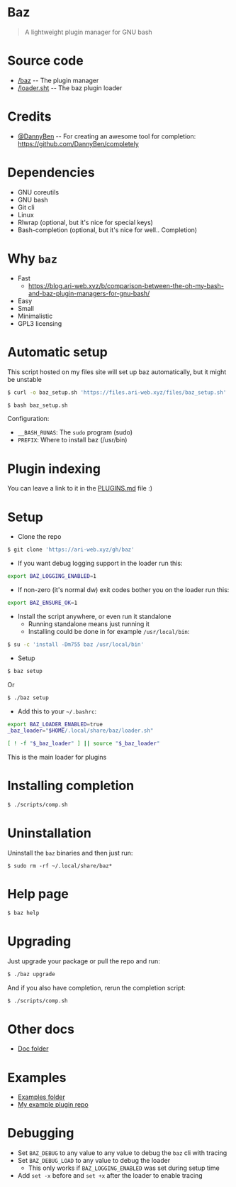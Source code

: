 # Baz

> A lightweight plugin manager for GNU bash

# Source code

-   [/baz](/baz) -- The plugin manager
-   [/loader.sht](/loader.sht) -- The baz plugin loader

# Credits

-   [@DannyBen](https://github.com/DannyBen) -- For creating an awesome tool for completion: https://github.com/DannyBen/completely

# Dependencies

-   GNU coreutils
-   GNU bash
-   Git cli
-   Linux
-   Rlwrap (optional, but it's nice for special keys)
-   Bash-completion (optional, but it's nice for well.. Completion)

# Why `baz`

-   Fast
    -   <https://blog.ari-web.xyz/b/comparison-between-the-oh-my-bash-and-baz-plugin-managers-for-gnu-bash/>
-   Easy
-   Small
-   Minimalistic
-   GPL3 licensing

# Automatic setup

This script hosted on my files site will set up
baz automatically, but it might be unstable

```bash
$ curl -o baz_setup.sh 'https://files.ari-web.xyz/files/baz_setup.sh'

$ bash baz_setup.sh
```

Configuration:

-   `__BASH_RUNAS`: The `sudo` program (sudo)
-   `PREFIX`: Where to install baz (/usr/bin)

# Plugin indexing

You can leave a link to it in the [PLUGINS.md](/PLUGINS.md) file :)

# Setup

-   Clone the repo

```bash
$ git clone 'https://ari-web.xyz/gh/baz'
```

-   If you want debug logging support in the loader run this:

```sh
export BAZ_LOGGING_ENABLED=1
```

-   If non-zero (it's normal dw) exit codes bother you on the loader run this:

```sh
export BAZ_ENSURE_OK=1
```

-   Install the script anywhere, or even run it standalone
    -   Running standalone means just running it
    -   Installing could be done in for example `/usr/local/bin`:

```bash
$ su -c 'install -Dm755 baz /usr/local/bin'
```

-   Setup

```bash
$ baz setup
```

Or

```bash
$ ./baz setup
```

-   Add this to your `~/.bashrc`:

```bash
export BAZ_LOADER_ENABLED=true
_baz_loader="$HOME/.local/share/baz/loader.sh"

[ ! -f "$_baz_loader" ] || source "$_baz_loader"
```

This is the main loader for plugins

# Installing completion

```bash
$ ./scripts/comp.sh
```

# Uninstallation

Uninstall the `baz` binaries and then just run:

```
$ sudo rm -rf ~/.local/share/baz*
```

# Help page

```bash
$ baz help
```

# Upgrading

Just upgrade your package or pull the repo
and run:

```bash
$ ./baz upgrade
```

And if you also have completion, rerun the completion
script:

```bash
$ ./scripts/comp.sh
```

# Other docs

-   [Doc folder](/doc)

# Examples

-   [Examples folder](/examples)
-   [My example plugin repo](https://github.com/TruncatedDinosour/baz-example-plugin)

# Debugging

-   Set `BAZ_DEBUG` to any value to any value to debug the `baz` cli with tracing
-   Set `BAZ_DEBUG_LOAD` to any value to debug the loader
    -   This only works if `BAZ_LOGGING_ENABLED` was set during setup time
-   Add `set -x` before and `set +x` after the loader to enable tracing
